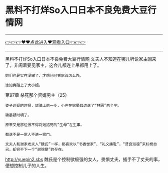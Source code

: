 # 黑料不打烊So入口日本不良免费大豆行情网

<hr/><a href="https://github.com/hagrv/fans/issues/1">👉👉👉♥♥点此进入♥观看入口👈👉👉</a><hr/>

黑料不打烊So入口日本不良免费大豆行情网
文夫人不知道在哪儿听说家主回来了，非闹着要见家主，这会儿都连上吊都用上了。

    她们也是实在没辙了，才想问问管家该怎么办。

    谁知竟碰上了大小姐。

第97章 杀死那个赘婿男主（25）

    婆子迟疑的时候，琥珀上前一步，小声在锦晏耳边说了“林园”两个字。

    锦晏顿时明了。

    原来又是那位恨不得将她掐死的“生母”在生事。

    都说不是一家人不进一家门。

    文夫人和谢家老夫人“魏氏”一样，都喜欢以“书香世家”、“礼义廉耻”，“贤良淑德”来标榜自己，却容不下一个“谢锦晏”的存在。
http://yuepin2.sbs
    魏氏是个控制欲极强的女人，畏惧丈夫，插手不了丈夫的事，便想控制儿子的人生。
